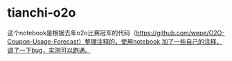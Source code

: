 # tianchi-o2o
这个notebook是根据去年o2o比赛冠军的代码（https://github.com/wepe/O2O-Coupon-Usage-Forecast）整理注释的，使用notebook,加了一些自己的注释，调了一下bug，实测可以跑通。
